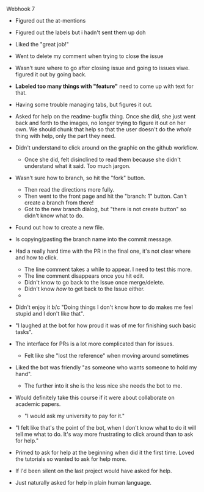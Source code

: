 Webhook 7

* Figured out the at-mentions
* Figured out the labels but i hadn't sent them up doh
* Liked the "great job!"
* Went to delete my comment when trying to close the issue
* Wasn't sure where to go after closing issue and going to issues viwe. figured it out by going back.
* **Labeled too many things with "feature"** need to come up with text for that.
* Having some trouble managing tabs, but figures it out.
* Asked for help on the readme-bugfix thing. Once she did, she just went back and forth to the images, no longer trying to figure it out on her own. We should chunk that help so that the user doesn't do the _whole_ thing with help, only the part they need.
* Didn't understand to click around on the graphic on the github workflow. 
    - Once she did, felt disinclined to read them because she didn't understand what it said. Too much jargon.
* Wasn't sure how to branch, so hit the "fork" button. 
    - Then read the directions more fully.
    - Then went to the front page and hit the "branch: 1" button. Can't create a branch from there!
    - Got to the new branch dialog, but "there is not create button" so didn't know what to do.
* Found out how to create a new file.
* Is copying/pasting the branch name into the commit message.
* Had a really hard time with the PR in the final one, it's not clear where and how to click.
    - The line comment takes a while to appear. I need to test this more.
    - The line comment disappears once you hit edit.
    - Didn't know to go back to the Issue once merge/delete.
    - Didn't know _how_ to get back to the Issue either.
    - 

* Didn't enjoy it b/c "Doing things I don't know how to do makes me feel stupid and I don't like that".
* "I laughed at the bot for how proud it was of me for finishing such basic tasks". 
* The interface for PRs is a lot more complicated than for issues.
    - Felt like she "lost the reference" when moving around sometimes
* Liked the bot was friendly "as someone who wants someone to hold my hand".
    - The further into it she is the less nice she needs the bot to me.
* Would definitely take this course if it were about collaborate on academic papers. 
    - "I would ask my university to pay for it."
* "I felt like that's the point of the bot, when I don't know what to do it will tell me what to do. It's way more frustrating to click around than to ask for help."
* Primed to ask for help at the beginning when did it the first time. Loved the tutorials so wanted to ask for help more. 
* If I'd been silent on the last project would have asked for help. 
* Just naturally asked for help in plain human language.